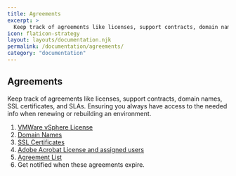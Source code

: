 ```yaml
---
title: Agreements
excerpt: >
  Keep track of agreements like licenses, support contracts, domain names, SSL certificates, and SLAs.
icon: flaticon-strategy
layout: layouts/documentation.njk
permalink: /documentation/agreements/
category: "documentation"
---
```


## Agreements

Keep track of agreements like licenses, support contracts, domain names, SSL certificates, and SLAs. Ensuring you always have access to the needed info when renewing or rebuilding an environment.

1. [VMWare vSphere License](http://demo.itportal.com/v4/app/agreements/735/48)
2. [Domain Names](http://demo.itportal.com/v4/app/agreements/735/89)
3. [SSL Certificates](http://demo.itportal.com/v4/app/agreements/735/102)
4. [Adobe Acrobat License and assigned users](http://demo.itportal.com/v4/app/agreements/735/72)
5. [Agreement List](http://demo.itportal.com/v4/app/agreements?ClientID=735)
6. Get notified when these agreements expire.
